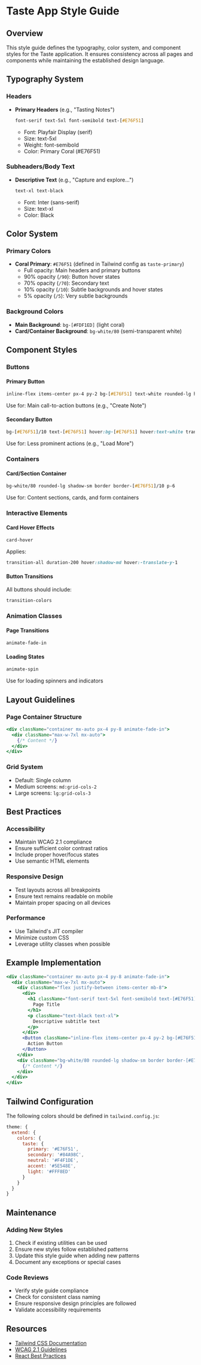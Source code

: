 # Taste App Style Guide

## Overview
This style guide defines the typography, color system, and component styles for the Taste application. It ensures consistency across all pages and components while maintaining the established design language.

## Typography System

### Headers
- **Primary Headers** (e.g., "Tasting Notes")
  ```css
  font-serif text-5xl font-semibold text-[#E76F51]
  ```
  - Font: Playfair Display (serif)
  - Size: text-5xl
  - Weight: font-semibold
  - Color: Primary Coral (#E76F51)

### Subheaders/Body Text
- **Descriptive Text** (e.g., "Capture and explore...")
  ```css
  text-xl text-black
  ```
  - Font: Inter (sans-serif)
  - Size: text-xl
  - Color: Black

## Color System

### Primary Colors
- **Coral Primary**: `#E76F51` (defined in Tailwind config as `taste-primary`)
  - Full opacity: Main headers and primary buttons
  - 90% opacity (`/90`): Button hover states
  - 70% opacity (`/70`): Secondary text
  - 10% opacity (`/10`): Subtle backgrounds and hover states
  - 5% opacity (`/5`): Very subtle backgrounds

### Background Colors
- **Main Background**: `bg-[#FDF1ED]` (light coral)
- **Card/Container Background**: `bg-white/80` (semi-transparent white)

## Component Styles

### Buttons

#### Primary Button
```css
inline-flex items-center px-4 py-2 bg-[#E76F51] text-white rounded-lg hover:bg-[#E76F51]/90 transition-colors
```
Use for: Main call-to-action buttons (e.g., "Create Note")

#### Secondary Button
```css
bg-[#E76F51]/10 text-[#E76F51] hover:bg-[#E76F51] hover:text-white transition-colors
```
Use for: Less prominent actions (e.g., "Load More")

### Containers

#### Card/Section Container
```css
bg-white/80 rounded-lg shadow-sm border border-[#E76F51]/10 p-6
```
Use for: Content sections, cards, and form containers

### Interactive Elements

#### Card Hover Effects
```css
card-hover
```
Applies:
```css
transition-all duration-200 hover:shadow-md hover:-translate-y-1
```

#### Button Transitions
All buttons should include:
```css
transition-colors
```

### Animation Classes

#### Page Transitions
```css
animate-fade-in
```

#### Loading States
```css
animate-spin
```
Use for loading spinners and indicators

## Layout Guidelines

### Page Container Structure
```jsx
<div className="container mx-auto px-4 py-8 animate-fade-in">
  <div className="max-w-7xl mx-auto">
    {/* Content */}
  </div>
</div>
```

### Grid System
- Default: Single column
- Medium screens: `md:grid-cols-2`
- Large screens: `lg:grid-cols-3`

## Best Practices

### Accessibility
- Maintain WCAG 2.1 compliance
- Ensure sufficient color contrast ratios
- Include proper hover/focus states
- Use semantic HTML elements

### Responsive Design
- Test layouts across all breakpoints
- Ensure text remains readable on mobile
- Maintain proper spacing on all devices

### Performance
- Use Tailwind's JIT compiler
- Minimize custom CSS
- Leverage utility classes when possible

## Example Implementation

```jsx
<div className="container mx-auto px-4 py-8 animate-fade-in">
  <div className="max-w-7xl mx-auto">
    <div className="flex justify-between items-center mb-8">
      <div>
        <h1 className="font-serif text-5xl font-semibold text-[#E76F51] mb-2">
          Page Title
        </h1>
        <p className="text-black text-xl">
          Descriptive subtitle text
        </p>
      </div>
      <Button className="inline-flex items-center px-4 py-2 bg-[#E76F51] text-white rounded-lg hover:bg-[#E76F51]/90 transition-colors">
        Action Button
      </Button>
    </div>
    <div className="bg-white/80 rounded-lg shadow-sm border border-[#E76F51]/10 p-6 mb-8">
      {/* Content */}
    </div>
  </div>
</div>
```

## Tailwind Configuration

The following colors should be defined in `tailwind.config.js`:

```js
theme: {
  extend: {
    colors: {
      taste: {
        primary: '#E76F51',
        secondary: '#84A98C',
        neutral: '#F4F1DE',
        accent: '#5E548E',
        light: '#FFF8ED'
      }
    }
  }
}
```

## Maintenance

### Adding New Styles
1. Check if existing utilities can be used
2. Ensure new styles follow established patterns
3. Update this style guide when adding new patterns
4. Document any exceptions or special cases

### Code Reviews
- Verify style guide compliance
- Check for consistent class naming
- Ensure responsive design principles are followed
- Validate accessibility requirements

## Resources
- [Tailwind CSS Documentation](https://tailwindcss.com/docs)
- [WCAG 2.1 Guidelines](https://www.w3.org/WAI/WCAG21/quickref/)
- [React Best Practices](https://reactjs.org/docs/getting-started.html) 